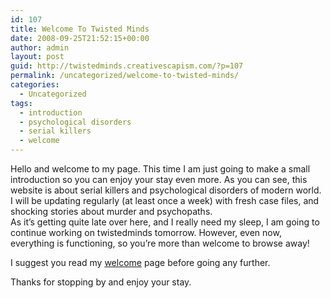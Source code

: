 ```yaml
---
id: 107
title: Welcome To Twisted Minds
date: 2008-09-25T21:52:15+00:00
author: admin
layout: post
guid: http://twistedminds.creativescapism.com/?p=107
permalink: /uncategorized/welcome-to-twisted-minds/
categories:
  - Uncategorized
tags:
  - introduction
  - psychological disorders
  - serial killers
  - welcome
---
```

<p class="dropcap-first">
  Hello and welcome to my page. This time I am just going to make a small introduction so you can enjoy your stay even more. As you can see, this website is about serial killers and psychological disorders of modern world. I will be updating regularly (at least once a week) with fresh case files, and shocking stories about murder and psychopaths.<br /> As it&#8217;s getting quite late over here, and I really need my sleep, I am going to continue working on twistedminds tomorrow. However, even now, everything is functioning, so you&#8217;re more than welcome to browse away!
</p>

I suggest you read my [welcome](/about/welcome-page/ "welcome") page before going any further.

Thanks for stopping by and enjoy your stay.